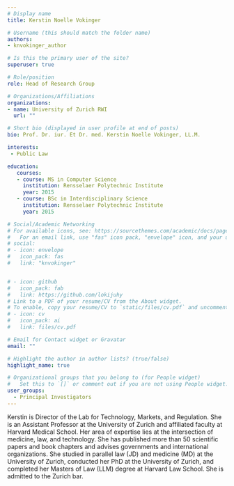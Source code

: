 ```yaml
---
# Display name
title: Kerstin Noelle Vokinger

# Username (this should match the folder name)
authors:
- knvokinger_author

# Is this the primary user of the site?
superuser: true

# Role/position
role: Head of Research Group

# Organizations/Affiliations
organizations:
- name: University of Zurich RWI
  url: ""

# Short bio (displayed in user profile at end of posts)
bio: Prof. Dr. iur. Et Dr. med. Kerstin Noelle Vokinger, LL.M.

interests:
 - Public Law

education:
   courses:
   - course: MS in Computer Science
     institution: Rensselaer Polytechnic Institute
     year: 2015
   - course: BSc in Interdisciplinary Science
     institution: Rensselaer Polytechnic Institute
     year: 2015

# Social/Academic Networking
# For available icons, see: https://sourcethemes.com/academic/docs/page-builder/#icons
#   For an email link, use "fas" icon pack, "envelope" icon, and your uzh email up to before the '@'.
# social:
# - icon: envelope
#   icon_pack: fas
#   link: "knvokinger"


# - icon: github
#   icon_pack: fab
#   link: https://github.com/lokijuhy
# Link to a PDF of your resume/CV from the About widget.
# To enable, copy your resume/CV to `static/files/cv.pdf` and uncomment the lines below.
# - icon: cv
#   icon_pack: ai
#   link: files/cv.pdf

# Email for Contact widget or Gravatar
email: ""

# Highlight the author in author lists? (true/false)
highlight_name: true

# Organizational groups that you belong to (for People widget)
#   Set this to `[]` or comment out if you are not using People widget.
user_groups:
  - Principal Investigators
---
```


Kerstin is Director of the Lab for Technology, Markets, and Regulation. She is an Assistant Professor at the University of Zurich and affiliated faculty at Harvard Medical School. Her area of expertise lies at the intersection of medicine, law, and technology. She has published more than 50 scientific papers and book chapters and advises governments and international organizations. She studied in parallel law (JD) and medicine (MD) at the University of Zurich, conducted her PhD at the University of Zurich, and completed her Masters of Law (LLM) degree at Harvard Law School. She is admitted to the Zurich bar.
